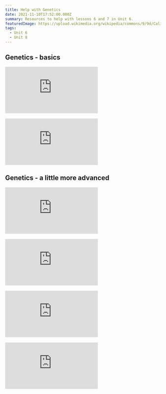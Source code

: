 ```yaml
---
title: Help with Genetics
date: 2021-11-10T17:52:00.000Z
summary: Resources to help with lessons 6 and 7 in Unit 6.
featuredImage: https://upload.wikimedia.org/wikipedia/commons/9/9d/Calicocats2222.jpg
tags:
  - Unit 6
  - Unit 8
---
```

## Genetics - basics

<div class="youtube-container"><iframe class="responsive-iframe" src="https://www.youtube.com/embed/pv3Kj0UjiLE" frameborder="0" allow="accelerometer; autoplay; clipboard-write; encrypted-media; gyroscope; picture-in-picture" allowfullscreen></iframe></div>

<br>

<div class="youtube-container"><iframe class="responsive-iframe" src="https://www.youtube.com/embed/i-0rSv6oxSY" frameborder="0" allow="accelerometer; autoplay; clipboard-write; encrypted-media; gyroscope; picture-in-picture" allowfullscreen></iframe></div>

## Genetics - a little more advanced

<div class="youtube-container"><iframe class="responsive-iframe" src="https://www.youtube.com/embed/qIGXTJLrLf8" frameborder="0" allow="accelerometer; autoplay; clipboard-write; encrypted-media; gyroscope; picture-in-picture" allowfullscreen></iframe></div>

<br>

<div class="youtube-container"><iframe class="responsive-iframe" src="https://www.youtube.com/embed/YJHGfbW55l0" frameborder="0" allow="accelerometer; autoplay; clipboard-write; encrypted-media; gyroscope; picture-in-picture" allowfullscreen></iframe></div>

<br>

<div class="youtube-container"><iframe class="responsive-iframe" src="https://www.youtube.com/embed/9O5JQqlngFY" frameborder="0" allow="accelerometer; autoplay; clipboard-write; encrypted-media; gyroscope; picture-in-picture" allowfullscreen></iframe></div>

<br>

<div class="youtube-container"><iframe class="responsive-iframe" src="https://www.youtube.com/embed/h2xufrHWG3E" frameborder="0" allow="accelerometer; autoplay; clipboard-write; encrypted-media; gyroscope; picture-in-picture" allowfullscreen></iframe></div>